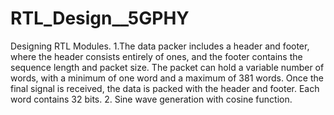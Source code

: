 # RTL_Design__5GPHY
Designing RTL Modules.
1.The data packer includes a header and footer, where the header consists entirely of ones, and the footer contains the sequence length and packet size. The packet can hold a variable number of words, with a minimum of one word and a maximum of 381 words. Once the final signal is received, the data is packed with the header and footer. Each word contains 32 bits.
2. Sine wave generation with cosine function.

